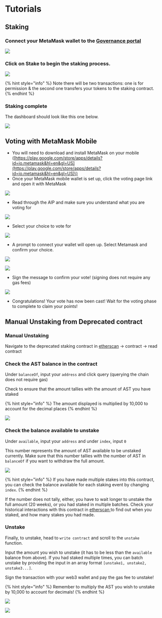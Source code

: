 # Tutorials

## Staking

### Connect your MetaMask wallet to the [Governance portal](https://activate.codefi.network/staking/airswap/governance)

![](../.gitbook/assets/95263fbc76788410a762860763cc3aa47abab6d1.png)

### Click on Stake to begin the staking process.

![](../.gitbook/assets/86accfee5ce0af6ac6310ba1a80b39e9cc104947.png)

{% hint style="info" %}
Note there will be two transactions: one is for permission & the second one transfers your tokens to the staking contract.
{% endhint %}

### Staking complete

The dashboard should look like this one below.

![](../.gitbook/assets/e480f2e7f8795306a0a39bd49a772ff7e6b894df.png)

## Voting with MetaMask Mobile

* You will need to download and install MetaMask on your mobile \([https://play.google.com/store/apps/details?id=io.metamask&hl=en&gl=US](https://play.google.com/store/apps/details?id=io.metamask&hl=en&gl=US)\)
* Once your MetaMask mobile wallet is set up, click the voting page link and open it with MetaMask 

![](../.gitbook/assets/813697c84bf291b11e7acaf30db3b71041109dd5.png)

* Read through the AIP and make sure you understand what you are voting for 

![](../.gitbook/assets/999955bd725bd8203dbb5eb35d797a393965ad11.png)

* Select your choice to vote for

![](../.gitbook/assets/55dff0dc8db6ec075fb0da374730564635ceb55f.png)

* A prompt to connect your wallet will open up. Select Metamask and confirm your choice.

![](../.gitbook/assets/8fffc2217b50d29e250e2529b2e93d556a99c740.png)

![](../.gitbook/assets/5aedf9bba1a86b5435a52a9b5b855e17927322f2.png)

* Sign the message to confirm your vote! \(signing does not require any gas fees\)

![](../.gitbook/assets/5d34fc3567ad0f4b52aae738075c526a18ae4103.png)

* Congratulations! Your vote has now been cast! Wait for the voting phase to complete to claim your points!

## Manual Unstaking from Deprecated contract

### Manual Unstaking

Navigate to the deprecated staking contract in [etherscan](https://etherscan.io/address/0x704c5818b574358dfb5225563852639151a943ec#readContract) -&gt; contract -&gt; read contract

### Check the AST balance in the contract

Under `balanceOf`, input your `address` and click query \(querying the chain does not require gas\)

Check to ensure that the amount tallies with the amount of AST you have staked

{% hint style="info" %}
The amount displayed is multiplied by 10,000 to account for the decimal places
{% endhint %}

![](../.gitbook/assets/manual_unstake_1.png)

### Check the balance available to unstake

Under `available`, input your `address` and under `index`, input `0`

This number represents the amount of AST available to be unstaked currently. Make sure that this number tallies with the number of AST in `balanceOf` if you want to withdraw the full amount.

![](../.gitbook/assets/manual_unstake_2.png)

{% hint style="info" %}
If you have made multiple stakes into this contract, you can check the balance available for each staking event by changing `index`.
{% endhint %}

If the number does not tally, either, you have to wait longer to unstake the full amount \(20 weeks\), or you had staked in multiple batches. Check your historical interactions with this contract in [etherscan ](https://etherscan.io/token/0x704c5818b574358dfb5225563852639151a943ec#balances)to find out when you staked, and how many stakes you had made.

### Unstake

Finally, to unstake, head to `write contract` and scroll to the `unstake` function.

Input the amount you wish to unstake \(it has to be less than the `available` balance from above\). If you had staked multiple times, you can batch unstake by providing the input in an array format `[unstake1, unstake2, unstake3...]`.

Sign the transaction with your web3 wallet and pay the gas fee to unstake!

{% hint style="info" %}
Remember to multiply the AST you wish to unstake by 10,000 to account for decimals!
{% endhint %}

![](../.gitbook/assets/manual_unstake_3.png)

![](../.gitbook/assets/manual_unstake_4.png)

